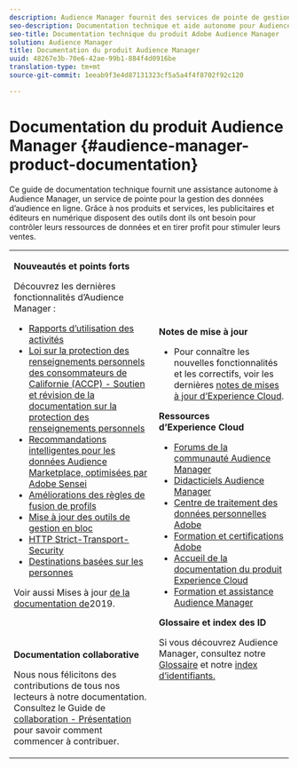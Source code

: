 ```yaml
---
description: Audience Manager fournit des services de pointe de gestion des données d’audience. Grâce à nos produits et services, les publicitaires et éditeurs en numérique disposent des outils dont ils ont besoin pour contrôler leurs ressources de données et en tirer profit pour stimuler leurs ventes.
seo-description: Documentation technique et aide autonome pour Audience Manager (AAM). AAM fournit des services de pointe pour la gestion des données d’audience en ligne et fournit aux annonceurs et éditeurs numériques les outils dont ils ont besoin pour contrôler et exploiter leurs ressources de données afin de contribuer au succès des ventes.
seo-title: Documentation technique du produit Adobe Audience Manager
solution: Audience Manager
title: Documentation du produit Audience Manager
uuid: 48267e3b-70e6-42ae-99b1-884f4d0916be
translation-type: tm+mt
source-git-commit: 1eeab9f3e4d87131323cf5a5a4f4f8702f92c120

---
```



# Documentation du produit Audience Manager {#audience-manager-product-documentation}

Ce guide de documentation technique fournit une assistance autonome à Audience Manager, un service de pointe pour la gestion des données d’audience en ligne. Grâce à nos produits et services, les publicitaires et éditeurs en numérique disposent des outils dont ils ont besoin pour contrôler leurs ressources de données et en tirer profit pour stimuler leurs ventes.

<table id="table_5E612F746A704FE095B809A013EE977F" class="simpletable"> 
 <tbody> 
  <tr> 
   <td colname="col1"> <p> <b>Nouveautés et points forts</b> </p> <p>Découvrez les dernières fonctionnalités d’Audience Manager :</p> <p> 
     <ul id="ul_47C012F6AB3E4B73BA357027F4D15369">
     <li><a href="features/administration/activity-usage-reporting.md">Rapports d’utilisation des activités</a></li>
     <li><a href="overview/data-security-and-privacy/data-privacy.md">Loi sur la protection des renseignements personnels des consommateurs de Californie (ACCP) - Soutien et révision de la documentation sur la protection des renseignements personnels</a></li>
     <li><a href="features/segments/trait-recommendations.md">Recommandations intelligentes pour les données Audience Marketplace, optimisées par Adobe Sensei</a></li>
    <li><a href="features/profile-merge-rules/merge-rules-overview.md">Améliorations des règles de fusion de profils</a></li>
    <li><a href="reference/bulk-management-tools/bulk-management-intro.md">Mise à jour des outils de gestion en bloc</a></li>
     <li><a href="overview/data-security-and-privacy/data-security.md#hsts">HTTP Strict-Transport-Security</a></li>
     <li><a href="features/destinations/people-based-destinations-overview.md">Destinations basées sur les personnes</a> </li>
     </ul> </p> <p>Voir aussi Mises à jour <a href="docs-updates/docs-2019.md"> de la documentation de</a>2019. </p> 
     <br> 
     <p> <b>Documentation collaborative</b> </p>
     <p>Nous nous félicitons des contributions de tous nos lecteurs à notre documentation. Consultez le Guide de <a href="https://docs.adobe.com/content/help/en/contributor/contributor-guide/introduction.html">collaboration - Présentation</a> pour savoir comment commencer à contribuer.</p>
    </td>
   <td colname="col2"> <p> <b>Notes de mise à jour</b> </p> <p> 
     <ul id="ul_713F3E9DF0F84FE5981AC63D05948864"> 
      <li id="li_09C1CD15823E4AD7856CE40BE848E03F">Pour connaître les nouvelles fonctionnalités et les correctifs, voir les dernières <a href="https://docs.adobe.com/content/help/en/release-notes/experience-cloud/current.html" format="https" scope="external">notes de mises à jour d’Experience Cloud</a>. </li> 
     </ul> </p> <p> <b>Ressources d’Experience Cloud</b> </p> <p> 
     <ul id="ul_E30EC96BDC624B5591F0470D430B7F41"> 
      <li id="li_F3A5CCFAE0F247CEB41A03CA8E03106B"><a href="https://forums.adobe.com/community/experience-cloud/analytics-cloud/audience-manager" format="https" scope="external"> Forums de la communauté Audience Manager</a> </li>
      <li><a href="https://docs.adobe.com/content/help/en/audience-manager-learn/tutorials/overview.html" format="http" scope="external"> Didacticiels Audience Manager</a> </li> 
      <li id="li_1737D63307024F26B1F967621613A5AC"><a href="https://www.adobe.com/privacy.html" format="http" scope="external"> Centre de traitement des données personnelles Adobe</a> </li>  
      <li id="li_1938F7044F544481A6CC0F45CC22B80A"> <a href="https://helpx.adobe.com/learning.html?promoid=KAUDK" scope="external" format="http"> Formation et certifications Adobe</a> </li> 
      <li id="li_C71459E0D1464C05B8B9387C43541F17"> <a href="https://helpx.adobe.com/support/experience-cloud.html" scope="external" format="https">Accueil de la documentation du produit Experience Cloud</a> </li> 
      <li id="li_0DB1997FEB87484EBC07E03FD40AA39F"><a href="https://helpx.adobe.com/support/audience-manager.html" format="https" scope="external"> Formation et assistance Audience Manager</a> </li> 
     </ul> </p> 
     <p> <b>Glossaire et index des ID</b> </p><p>Si vous découvrez Audience Manager, consultez notre <a href="reference/aam-glossary.md"> Glossaire</a> et notre <a href= "reference/ids-in-aam.md">index d’identifiants.</a></p></td>
  </tr> 
 </tbody> 
</table>

<!--

| | |
|-|-|
|**New and Featured Items** <br>&nbsp; Hover over each title to read a brief description. <br>&nbsp; <ul><li>Instant Cross-Device Suppression</li><li>Audience Optimization for Publishers</li><li>Import DFP Data Files Into Audience Manager</li><li>General Data Protection Regulation (GDPR)</li><li>TLS 1.0 Deprecation</li> <li>DCS API Methods</li></ul> <br>&nbsp;See also, 2019 Documentation Updates.|**Release Notes** <ul><li>See the latest Experience Cloud Release Notes for new features and fixes.</li> <li>See the  previous release notes for older announcements. </li> <br>&nbsp;**Experience Cloud Resources** <ul><li>Audience Manager Community Forums</li> <li>Adobe Privacy Center</li> <li>Adobe Training and Tutorials</li> <li>Product Documentation Home </li> <li>Audience Manager Learn & Support</li></ul>|

-->
